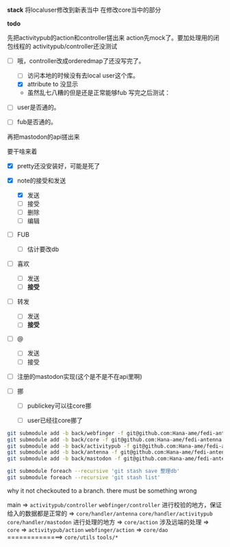# 
**stack**
将localuser修改到新表当中
在修改core当中的部分


**todo**

先把activitypub的action和controller搓出来
action先mock了。要加处理用的闭包线程的
activitypub/controller还没测试
- [ ] 哦，controller改成orderedmap了还没写完了。
  - [ ] 访问本地的时候没有去local user这个库。
  - [x] attribute to 没显示
  - 虽然乱七八糟的但是还是正常能够fub
写完之后测试：
- [ ] user是否通的。
- [ ] fub是否通的。



再把mastodon的api搓出来

要干啥来着
- [x] pretty还没安装好，可能是死了
- [x] note的接受和发送
  - [x] 发送
  - [ ] 接受
  - [ ] 删除
  - [ ] 编辑
- [ ] FUB
  - [ ] 估计要改db
- [ ] 喜欢
  - [ ] 发送
  - [ ] **接受** 
- [ ] 转发
  - [ ] 发送
  - [ ] **接受**
- [ ] @
  - [ ] 发送
  - [ ] 接受
- [ ] 注册的mastodon实现(这个是不是不在api里啊)

- [ ] 挪
  - [ ] publickey可以往core挪
  - [ ] user已经往core挪了



```sh
git submodule add -b back/webfinger -f git@github.com:Hana-ame/fedi-antenna.git webfinger --depth 1
git submodule add -b back/core -f git@github.com:Hana-ame/fedi-antenna.git core --depth 1 
git submodule add -b back/activitypub -f git@github.com:Hana-ame/fedi-antenna.git activitypub --depth 1
git submodule add -b back/antenna -f git@github.com:Hana-ame/fedi-antenna.git antenna --depth 1 
git submodule add -b back/mastodon -f git@github.com:Hana-ame/fedi-antenna.git mastodon --depth 1 
```

```sh
git submodule foreach --recursive 'git stash save 整理db'
git submodule foreach --recursive 'git stash list'
```

why it not checkouted to a branch. there must be something wrong


main 
=>
`activitypub/controller`
`webfinger/controller`
进行校验的地方，保证给入的数据都是正常的
=>
`core/handler/antenna`
`core/handler/activitypub`
`core/handler/mastodon`
进行处理的地方
=>
`core/action`
涉及远端的处理
=>
`core`
=>
`activitypub/action`
`webfinger/action`
=>
`core/dao`
==============>
`core/utils`
`tools/*`
